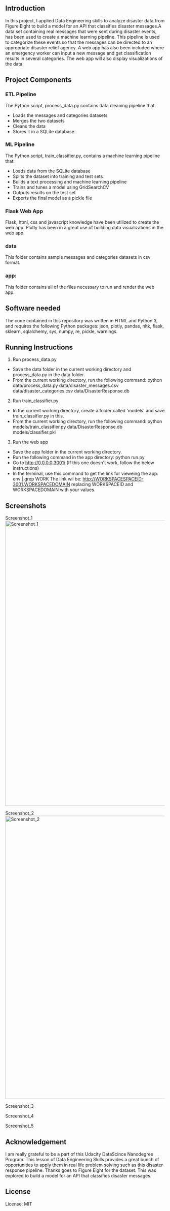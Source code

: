 ## Introduction
In this project, I applied Data Engineering skills to analyze disaster data from Figure Eight to build a model for an API that classifies 
disaster messages.A data set containing real messages that were sent during disaster events, has been used to create a machine learning pipeline. 
This pipeline is used to categorize these events so that the messages can be directed to an appropriate disaster relief agency.
A web app has also been included where an emergency worker can input a new message and get classification results in several categories. 
The web app will also display visualizations of the data. 

## Project Components
### ETL Pipeline

The Python script, process_data.py contains data cleaning pipeline that
* Loads the messages and categories datasets
* Merges the two datasets
* Cleans the data
* Stores it in a SQLite database

### ML Pipeline

The Python script, train_classifier.py, contains a machine learning pipeline that:

* Loads data from the SQLite database
* Splits the dataset into training and test sets
* Builds a text processing and machine learning pipeline
* Trains and tunes a model using GridSearchCV
* Outputs results on the test set
* Exports the final model as a pickle file

### Flask Web App
Flask, html, css and javascript knowledge have been utilized to create the web app.
Plotly has been in a great use of building data visualizations in the web app. 

### data
This folder contains sample messages and categories datasets in csv format.
### app: 
This folder contains all of the files necessary to run and render the web app.

## Software needed
The code contained in this repository was written in HTML and Python 3, and requires the following Python packages: json, plotly, pandas, nltk, flask, sklearn, sqlalchemy, sys, numpy, re, pickle, warnings.

## Running Instructions
1. Run process_data.py
* Save the data folder in the current working directory and process_data.py in the data folder.
* From the current working directory, run the following command: python data/process_data.py data/disaster_messages.csv data/disaster_categories.csv data/DisasterResponse.db

2. Run train_classifier.py
* In the current working directory, create a folder called 'models' and save train_classifier.py in this.
* From the current working directory, run the following command: python models/train_classifier.py data/DisasterResponse.db models/classifier.pkl

3. Run the web app
* Save the app folder in the current working directory.
* Run the following command in the app directory: python run.py
* Go to http://0.0.0.0:3001/ (If this one doesn't work, follow the below instructions)
* In the terminal, use this command to get the link for vieweing the app:
env | grep WORK
The link wil be:
http://WORKSPACESPACEID-3001.WORKSPACEDOMAIN replacing WORKSPACEID and WORKSPACEDOMAIN with your values.


## Screenshots
Screenshot_1
<img width="898" alt="Screenshot_1" src="https://user-images.githubusercontent.com/39970140/108806394-6d84f780-7556-11eb-8ef8-852336776d5e.png">

Screenshot_2
<img width="891" alt="Screenshot_2" src="https://user-images.githubusercontent.com/39970140/108806540-d10f2500-7556-11eb-9af6-dadd85d2220b.png">



Screenshot_3



Screenshot_4



Screenshot_5



## Acknowledgement
I am really grateful to be a part of this Udacity DataScince Nanodegree Program. This lesson of Data Engineering Skills provides a great bunch of opportunities to apply them in real life problem solving such as this disaster response pipeline. 
Thanks goes to Figure Eight for the dataset. This was explored to build a model for an API that classifies disaster messages.

## License
License: MIT
